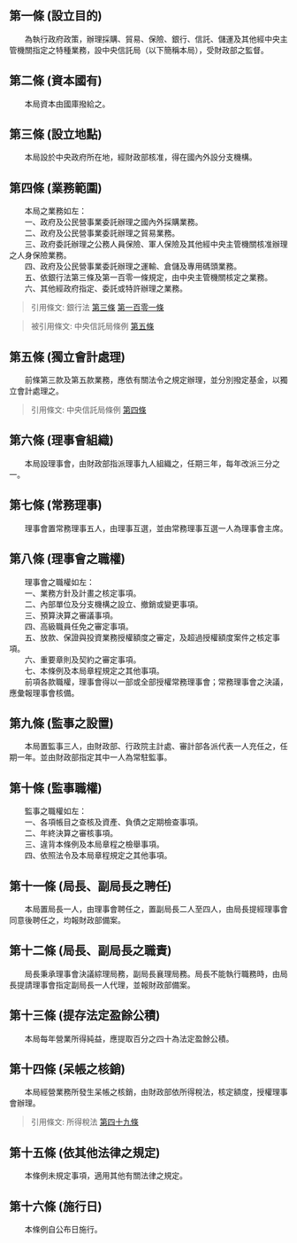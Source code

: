第一條 (設立目的)
-----------------
　　為執行政府政策，辦理採購、貿易、保險、銀行、信託、儲運及其他經中央主管機關指定之特種業務，設中央信託局（以下簡稱本局），受財政部之監督。  


第二條 (資本國有)
-----------------
　　本局資本由國庫撥給之。  


第三條 (設立地點)
-----------------
　　本局設於中央政府所在地，經財政部核准，得在國內外設分支機構。  


第四條 (業務範圍)
-----------------
　　本局之業務如左：  
　　一、政府及公民營事業委託辦理之國內外採購業務。  
　　二、政府及公民營事業委託辦理之貿易業務。  
　　三、政府委託辦理之公務人員保險、軍人保險及其他經中央主管機關核准辦理之人身保險業務。  
　　四、政府及公民營事業委託辦理之運輸、倉儲及專用碼頭業務。  
　　五、依銀行法第三條及第一百零一條規定，由中央主管機關核定之業務。  
　　六、其他經政府指定、委託或特許辦理之業務。  
> 引用條文: 銀行法 [第三條](../../財政金融/銀行/銀行法.md#第三條-銀行業務) [第一百零一條](../../財政金融/銀行/銀行法.md#第一百零一條-信託投資公司之業務範圍)

> 被引用條文: 中央信託局條例 [第五條](../../人事其他/組織編制/中央信託局條例.md#第五條-獨立會計處理)



第五條 (獨立會計處理)
---------------------
　　前條第三款及第五款業務，應依有關法令之規定辦理，並分別撥定基金，以獨立會計處理之。  
> 引用條文: 中央信託局條例 [第四條](../../人事其他/組織編制/中央信託局條例.md#第四條-業務範圍)



第六條 (理事會組織)
-------------------
　　本局設理事會，由財政部指派理事九人組織之，任期三年，每年改派三分之一。  


第七條 (常務理事)
-----------------
　　理事會置常務理事五人，由理事互選，並由常務理事互選一人為理事會主席。  


第八條 (理事會之職權)
---------------------
　　理事會之職權如左：  
　　一、業務方針及計畫之核定事項。  
　　二、內部單位及分支機構之設立、撤銷或變更事項。  
　　三、預算決算之審議事項。  
　　四、高級職員任免之審定事項。  
　　五、放款、保證與投資業務授權額度之審定，及超過授權額度案件之核定事項。  
　　六、重要章則及契約之審定事項。  
　　七、本條例及本局章程規定之其他事項。  
　　前項各款職權，理事會得以一部或全部授權常務理事會；常務理事會之決議，應彙報理事會核備。  


第九條 (監事之設置)
-------------------
　　本局置監事三人，由財政部、行政院主計處、審計部各派代表一人充任之，任期一年。並由財政部指定其中一人為常駐監事。  


第十條 (監事職權)
-----------------
　　監事之職權如左：  
　　一、各項帳目之查核及資產、負債之定期檢查事項。  
　　二、年終決算之審核事項。  
　　三、違背本條例及本局章程之檢舉事項。  
　　四、依照法令及本局章程規定之其他事項。  


第十一條 (局長、副局長之聘任)
-----------------------------
　　本局置局長一人，由理事會聘任之，置副局長二人至四人，由局長提經理事會同意後聘任之，均報財政部備案。  


第十二條 (局長、副局長之職責)
-----------------------------
　　局長秉承理事會決議綜理局務，副局長襄理局務。局長不能執行職務時，由局長提請理事會指定副局長一人代理，並報財政部備案。  


第十三條 (提存法定盈餘公積)
---------------------------
　　本局每年營業所得純益，應提取百分之四十為法定盈餘公積。  


第十四條 (呆帳之核銷)
---------------------
　　本局經營業務所發生呆帳之核銷，由財政部依所得稅法，核定額度，授權理事會辦理。  
> 引用條文: 所得稅法 [第四十九條](../../財政金融/賦稅/所得稅法.md#第四十九條-呆帳損失準備)



第十五條 (依其他法律之規定)
---------------------------
　　本條例未規定事項，適用其他有關法律之規定。  


第十六條 (施行日)
-----------------
　　本條例自公布日施行。